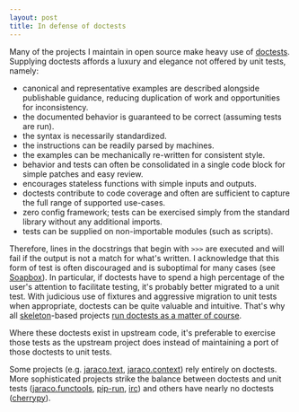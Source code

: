 ```yaml
---
layout: post
title: In defense of doctests
---
```


Many of the projects I maintain in open source make heavy use of [doctests](https://docs.python.org/3/library/doctest.html). Supplying doctests affords a luxury and elegance not offered by unit tests, namely:

- canonical and representative examples are described alongside publishable guidance, reducing duplication of work and opportunities for inconsistency.
- the documented behavior is guaranteed to be correct (assuming tests are run).
- the syntax is necessarily standardized.
- the instructions can be readily parsed by machines.
- the examples can be mechanically re-written for consistent style.
- behavior and tests can often be consolidated in a single code block for simple patches and easy review.
- encourages stateless functions with simple inputs and outputs.
- doctests contribute to code coverage and often are sufficient to capture the full range of supported use-cases.
- zero config framework; tests can be exercised simply from the standard library without any additional imports.
- tests can be supplied on non-importable modules (such as scripts).

Therefore, lines in the docstrings that begin with `>>>` are executed and will fail if the output is not a match for what's written. I acknowledge that this form of test is often discouraged and is suboptimal for many cases (see [Soapbox](https://docs.python.org/3/library/doctest.html#soapbox)). In particular, if doctests have to spend a high percentage of the user's attention to facilitate testing, it's probably better migrated to a unit test. With judicious use of fixtures and aggressive migration to unit tests when appropriate, doctests can be quite valuable and intuitive. That's why all [skeleton](https://github.com/jaraco/skeleton)-based projects [run doctests as a matter of course](https://github.com/jaraco/skeleton/blob/f9e01d2197d18b2b21976bae6e5b7f90b683bc4f/pytest.ini#L3).

Where these doctests exist in upstream code, it's preferable to exercise those tests as the upstream project does instead of maintaining a port of those doctests to unit tests.

Some projects (e.g. [jaraco.text](https://github.com/jaraco/jaraco.text), [jaraco.context](https://github.com/jaraco/jaraco.context)) rely entirely on doctests. More sophisticated projects strike the balance between doctests and unit tests ([jaraco.functools](https://github.com/jaraco/jaraco.functools), [pip-run](https://github.com/jaraco/pip-run), [irc](https://github.com/jaraco/irc)) and others have nearly no doctests ([cherrypy](https://github.com/cherrypy/cherrypy)).
